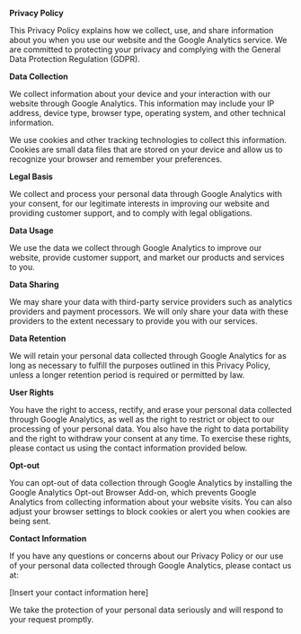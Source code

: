**Privacy Policy**

This Privacy Policy explains how we collect, use, and share information about you when you use our website and the Google Analytics service. We are committed to protecting your privacy and complying with the General Data Protection Regulation (GDPR).

**Data Collection**

We collect information about your device and your interaction with our website through Google Analytics. This information may include your IP address, device type, browser type, operating system, and other technical information.

We use cookies and other tracking technologies to collect this information. Cookies are small data files that are stored on your device and allow us to recognize your browser and remember your preferences.

**Legal Basis**

We collect and process your personal data through Google Analytics with your consent, for our legitimate interests in improving our website and providing customer support, and to comply with legal obligations.

**Data Usage**

We use the data we collect through Google Analytics to improve our website, provide customer support, and market our products and services to you.

**Data Sharing**

We may share your data with third-party service providers such as analytics providers and payment processors. We will only share your data with these providers to the extent necessary to provide you with our services.

**Data Retention**

We will retain your personal data collected through Google Analytics for as long as necessary to fulfill the purposes outlined in this Privacy Policy, unless a longer retention period is required or permitted by law.

**User Rights**

You have the right to access, rectify, and erase your personal data collected through Google Analytics, as well as the right to restrict or object to our processing of your personal data. You also have the right to data portability and the right to withdraw your consent at any time. To exercise these rights, please contact us using the contact information provided below.

**Opt-out**

You can opt-out of data collection through Google Analytics by installing the Google Analytics Opt-out Browser Add-on, which prevents Google Analytics from collecting information about your website visits. You can also adjust your browser settings to block cookies or alert you when cookies are being sent.

**Contact Information**

If you have any questions or concerns about our Privacy Policy or our use of your personal data collected through Google Analytics, please contact us at:

[Insert your contact information here]

We take the protection of your personal data seriously and will respond to your request promptly.
